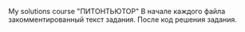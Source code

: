 My solutions course "ПИТОНТЬЮТОР"
В начале каждого файла закомментированный текст задания.
После код решения задания.
